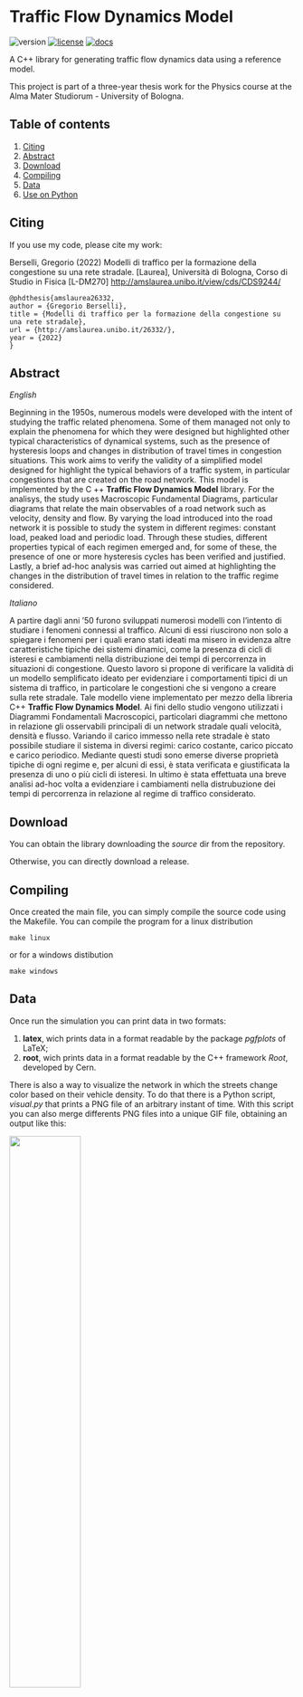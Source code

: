 # Traffic Flow Dynamics Model
![version](https://img.shields.io/github/v/release/grufoony/TrafficFlowDynamicsModel) [![license](https://img.shields.io/badge/license-GPL--3.0-yellow)](https://github.com/Grufoony/TrafficFlowDynamicsModel/blob/main/LICENSE.md) [![docs](https://img.shields.io/docsrs/regex)](https://grufoony.github.io/TrafficFlowDynamicsModel/)

A C++ library for generating traffic flow dynamics data using a reference model.

This project is part of a three-year thesis work for the Physics course at the Alma Mater Studiorum - University of Bologna.

## Table of contents
1. [Citing](#citing)
2. [Abstract](#abstract)
3. [Download](#download)
4. [Compiling](#compiling)
5. [Data](#data)
6. [Use on Python](#Pybinding)

## Citing
If you use my code, please cite my work:

Berselli, Gregorio  (2022) Modelli di traffico per la formazione della congestione su una rete stradale. [Laurea], Università di Bologna, Corso di Studio in Fisica [L-DM270] <http://amslaurea.unibo.it/view/cds/CDS9244/> 

    @phdthesis{amslaurea26332,
    author = {Gregorio Berselli},
    title = {Modelli di traffico per la formazione della congestione su una rete stradale},
    url = {http://amslaurea.unibo.it/26332/},
    year = {2022}
    }

## Abstract

*English*

Beginning in the 1950s, numerous models were developed with the intent of studying the
traffic related phenomena. Some of them managed not only to explain the
phenomena for which they were designed but highlighted other typical characteristics of
dynamical systems, such as the presence of hysteresis loops and changes in distribution of
travel times in congestion situations.
This work aims to verify the validity of a simplified model designed for
highlight the typical behaviors of a traffic system, in particular congestions
that are created on the road network. This model is implemented by the C ++ **Traffic Flow Dynamics Model** library.
For the analisys, the study uses Macroscopic Fundamental Diagrams, particular
diagrams that relate the main observables of a road network such as
velocity, density and flow. By varying the load introduced into the road network it is possible to
study the system in different regimes: constant load, peaked load and periodic load.
Through these studies, different properties typical of each regimen emerged and, for some
of these, the presence of one or more hysteresis cycles has been verified and justified. Lastly, a brief ad-hoc analysis was carried out aimed at highlighting the changes in the
distribution of travel times in relation to the traffic regime considered.

*Italiano*

A partire dagli anni ’50 furono sviluppati numerosi modelli con l’intento di studiare i
fenomeni connessi al traffico. Alcuni di essi riuscirono non solo a spiegare i
fenomeni per i quali erano stati ideati ma misero in evidenza altre caratteristiche tipiche
dei sistemi dinamici, come la presenza di cicli di isteresi e cambiamenti nella distribuzione
dei tempi di percorrenza in situazioni di congestione.
Questo lavoro si propone di verificare la validità di un modello semplificato ideato per
evidenziare i comportamenti tipici di un sistema di traffico, in particolare le congestioni
che si vengono a creare sulla rete stradale. Tale modello viene implementato per mezzo della libreria C++ **Traffic Flow Dynamics Model**.
Ai fini dello studio vengono utilizzati i Diagrammi Fondamentali Macroscopici, particolari
diagrammi che mettono in relazione gli osservabili principali di un network stradale quali
velocità, densità e flusso. Variando il carico immesso nella rete stradale è stato possibile
studiare il sistema in diversi regimi: carico costante, carico piccato e carico periodico.
Mediante questi studi sono emerse diverse proprietà tipiche di ogni regime e, per alcuni
di essi, è stata verificata e giustificata la presenza di uno o più cicli di isteresi. In
ultimo è stata effettuata una breve analisi ad-hoc volta a evidenziare i cambiamenti nella
distrubuzione dei tempi di percorrenza in relazione al regime di traffico considerato.

## Download
You can obtain the library downloading the *source* dir from the repository.

Otherwise, you can directly download a release.

## Compiling
Once created the main file, you can simply compile the source code using the Makefile.
You can compile the program for a linux distribution

    make linux

or for a windows distibution

    make windows

## Data
Once run the simulation you can print data in two formats:

1. **latex**, wich prints data in a format readable by the package *pgfplots* of LaTeX;
2. **root**, wich prints data in a format readable by the C++ framework *Root*, developed by Cern.

There is also a way to visualize the network in which the streets change color based on their vehicle density.
To do that there is a Python script, *visual.py* that prints a PNG file of an arbitrary instant of time.
With this script you can also merge differents PNG files into a unique GIF file, obtaining an output like this:

<img src="https://github.com/Grufoony/TrafficFlowDynamicsModel/blob/main/data/img/evolution.gif?raw=true" width="50%" height="50%"/>

## Pybinding
You can also run the library on Python keeping the optimization level given by C++.
To make this you have to make the Pybinding of the code on your personal environment.

To do so, in the main folder you can just run:

    make binding